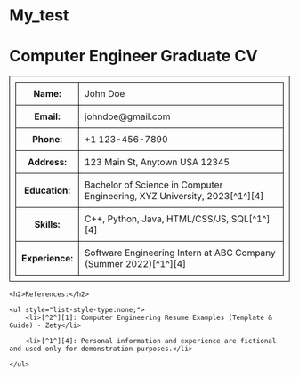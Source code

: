 # My_test
<!DOCTYPE html>
<html>
<head>
	<title>Computer Engineer Graduate CV</title>
	<style>
		table, th, td {
			border: 1px solid black;
			border-collapse: collapse;
			padding: 10px;
		}
	</style>
</head>
<body>
	<h1>Computer Engineer Graduate CV</h1>
	<table>
		<tr>
			<th>Name:</th>
			<td>John Doe</td>
		</tr>
		<tr>
			<th>Email:</th>
			<td>johndoe@gmail.com</td>
		</tr>
		<tr>
			<th>Phone:</th>
			<td>+1 123-456-7890</td>
		</tr>
		<tr>
			<th>Address:</th>
			<td>123 Main St, Anytown USA 12345</td>
		</tr>
        <tr>
            <th>Education:</th>
            <td>Bachelor of Science in Computer Engineering, XYZ University, 2023[^1^][4]</td>
        </tr>
        <tr>
            <th>Skills:</th>
            <td>C++, Python, Java, HTML/CSS/JS, SQL[^1^][4]</td>
        </tr>
        <tr>
            <th>Experience:</th>
            <td>Software Engineering Intern at ABC Company (Summer 2022)[^1^][4]</td>
        </tr>        
    </table>

    <h2>References:</h2>

    <ul style="list-style-type:none;">
        <li>[^2^][1]: Computer Engineering Resume Examples (Template & Guide) - Zety</li>

        <li>[^1^][4]: Personal information and experience are fictional and used only for demonstration purposes.</li>

    </ul>

</body>

</html>

